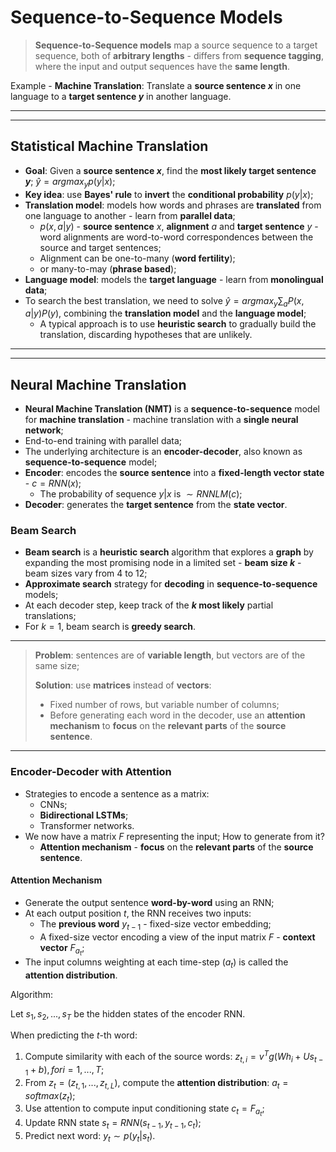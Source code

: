# Sequence-to-Sequence Models

> **Sequence-to-Sequence models** map a source sequence to a target sequence, both of **arbitrary lengths** - differs from **sequence tagging**, where the input and output sequences have the **same length**.

Example - **Machine Translation**: Translate a **source sentence $x$** in one language to a **target sentence $y$** in another language.

---

---

## Statistical Machine Translation

- **Goal**: Given a **source sentence $x$**, find the **most likely target sentence $y$**; $\hat{y} = argmax_y p(y | x)$;
- **Key idea**: use **Bayes' rule** to **invert** the **conditional probability** $p(y | x)$;
- **Translation model**: models how words and phrases are **translated** from one language to another - learn from **parallel data**;
  - $p(x, a | y)$ - **source sentence** $x$, **alignment** $a$ and **target sentence** $y$ - word alignments are word-to-word correspondences between the source and target sentences;
  - Alignment can be one-to-many (**word fertility**);
  - or many-to-may (**phrase based**);
- **Language model**: models the **target language** - learn from **monolingual data**;
- To search the best translation, we need to solve $\hat{y} = argmax_y \sum_a P(x, a | y) P(y)$, combining the **translation model** and the **language model**;
  - A typical approach is to use **heuristic search** to gradually build the translation, discarding hypotheses that are unlikely.

---

---

## Neural Machine Translation

- **Neural Machine Translation (NMT)** is a **sequence-to-sequence** model for **machine translation** - machine translation with a **single neural network**;
- End-to-end training with parallel data;
- The underlying architecture is an **encoder-decoder**, also known as **sequence-to-sequence** model;
- **Encoder**: encodes the **source sentence** into a **fixed-length vector state** - $c = RNN(x)$;
  - The probability of sequence $y | x$ is $\sim RNNLM(c)$;
- **Decoder**: generates the **target sentence** from the **state vector**.

### Beam Search

- **Beam search** is a **heuristic search** algorithm that explores a **graph** by expanding the most promising node in a limited set - **beam size $k$** - beam sizes vary from 4 to 12;
- **Approximate search** strategy for **decoding** in **sequence-to-sequence** models;
- At each decoder step, keep track of the **$k$ most likely** partial translations;
- For $k = 1$, beam search is **greedy search**.

---

> **Problem**: sentences are of **variable length**, but vectors are of the same size;
>
> **Solution**: use **matrices** instead of **vectors**:
>
> - Fixed number of rows, but variable number of columns;
> - Before generating each word in the decoder, use an **attention mechanism** to **focus** on the **relevant parts** of the **source sentence**.

---

### Encoder-Decoder with Attention

- Strategies to encode a sentence as a matrix:
  - CNNs;
  - **Bidirectional LSTMs**;
  - Transformer networks.
- We now have a matrix $F$ representing the input; How to generate from it?
  - **Attention mechanism** - **focus** on the **relevant parts** of the **source sentence**.

#### Attention Mechanism

- Generate the output sentence **word-by-word** using an RNN;
- At each output position $t$, the RNN receives two inputs:
  - The **previous word** $y_{t-1}$ - fixed-size vector embedding;
  - A fixed-size vector encoding a view of the input matrix $F$ - **context vector** $F_{a_t}$;
- The input columns weighting at each time-step ($a_t$) is called the
  **attention distribution**.

Algorithm:

Let $s_1, s_2, ..., s_T$ be the hidden states of the encoder RNN.

When predicting the $t$-th word:

1. Compute similarity with each of the source words: $z_{t,i} = v^T g(W h_i + U s_{t-1} + b), for i = 1, ..., T$;
2. From $z_t = (z_{t,1}, ..., z_{t,L})$, compute the **attention distribution**: $a_t = softmax(z_t)$;
3. Use attention to compute input conditioning state $c_t = F_{a_t}$;
4. Update RNN state $s_t = RNN(s_{t-1}, y_{t-1}, c_t)$;
5. Predict next word: $y_t \sim p(y_t | s_t)$.
